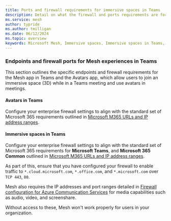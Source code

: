 ```yaml
---
title: Ports and firewall requirements for immersive spaces in Teams
description: Detail on what the firewall and ports requirements are for immersive spaces in Teams.
ms.service: mesh
author: typride
ms.author: tmilligan
ms.date: 06/12/2024
ms.topic: overview
keywords: Microsoft Mesh, Immersive spaces, Immersive spaces in Teams, setup, admin, M365, ports and firewall, requirements
---
```


### Endpoints and firewall ports for Mesh experiences in Teams

This section outlines the specific endpoints and firewall requirements for the Mesh app in Teams and the Avatars app, which allow users to join an immersive space (3D) while in a Teams meeting and use avatars in meetings.

#### Avatars in Teams

Configure your enterprise firewall settings to align with the standard set of Microsoft 365 requirements outlined in [Microsoft M365 URLs and IP address ranges](/microsoft-365/enterprise/urls-and-ip-address-ranges?view=o365-worldwide&preserve-view=true).

#### Immersive spaces in Teams

Configure your enterprise firewall settings to align with the standard set of Microsoft 365 requirements for **Microsoft Teams**, and **Microsoft 365 Common** outlined in [Microsoft M365 URLs and IP address ranges](/microsoft-365/enterprise/urls-and-ip-address-ranges?view=o365-worldwide&preserve-view=true).

As part of this, ensure that you have configured your firewall to enable traffic to `*.cloud.microsoft.com`, `*.office.com`, and `*.microsoft.com` over `TCP 443`, `80`.

Mesh also requires the IP addresses and port ranges detailed in [Firewall configuration for Azure Communication Services](/azure/communication-services/concepts/voice-video-calling/network-requirements#firewall-configuration) for media capabilities such as audio, video, and screenshare.

Without access to these, Mesh won't work properly for users in your organization.
